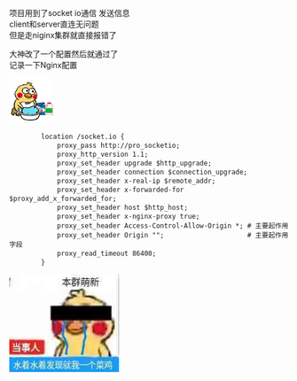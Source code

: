 项目用到了socket io通信 发送信息    
client和server直连无问题    
但是走niginx集群就直接报错了    
    
大神改了一个配置然后就通过了    
记录一下Nginx配置    
    
![ ](..\images\7485616-400155209c27c580.gif)    
    
``` python3    
        location /socket.io {    
            proxy_pass http://pro_socketio;    
            proxy_http_version 1.1;    
            proxy_set_header upgrade $http_upgrade;    
            proxy_set_header connection $connection_upgrade;    
            proxy_set_header x-real-ip $remote_addr;    
            proxy_set_header x-forwarded-for $proxy_add_x_forwarded_for;    
            proxy_set_header host $http_host;    
            proxy_set_header x-nginx-proxy true;    
            proxy_set_header Access-Control-Allow-Origin *; # 主要起作用    
            proxy_set_header Origin "";                     # 主要起作用字段    
            proxy_read_timeout 86400;    
        }    
```    
    
![ ](..\images\7485616-f77b87a004f2fe13.jpg)    
    
